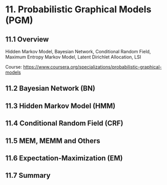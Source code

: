 
# 11. Probabilistic Graphical Models (PGM)

## 11.1 Overview

Hidden Markov Model, Bayesian Network, Conditional Random Field, Maximum Entropy Markov Model, Latent Dirichlet Allocation, LSI

Course: https://www.coursera.org/specializations/probabilistic-graphical-models

## 11.2 Bayesian Network (BN)

## 11.3 Hidden Markov Model (HMM)

## 11.4 Conditional Random Field (CRF)

## 11.5 MEM, MEMM and Others

## 11.6 Expectation-Maximization (EM)

## 11.7 Summary
